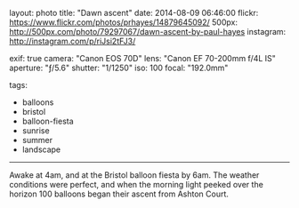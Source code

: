 layout: photo
title: "Dawn ascent"
date: 2014-08-09 06:46:00
flickr: https://www.flickr.com/photos/prhayes/14879645092/
500px: http://500px.com/photo/79297067/dawn-ascent-by-paul-hayes
instagram: http://instagram.com/p/riJsi2tFJ3/

exif: true
camera: "Canon EOS 70D"
lens: "Canon EF 70-200mm f/4L IS"
aperture: "ƒ/5.6"
shutter: "1/1250"
iso: 100
focal: "192.0mm"

tags:
  - balloons
  - bristol
  - balloon-fiesta
  - sunrise
  - summer
  - landscape
---

Awake at 4am, and at the Bristol balloon fiesta by 6am. The weather conditions were perfect, and when the morning light peeked over the horizon 100 balloons began their ascent from Ashton Court.
